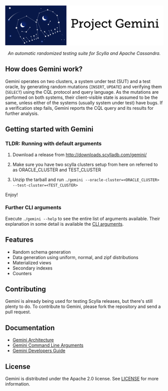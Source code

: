 ![Gemini](docs/images/gemini.png)

<p align="center"><i>An automatic randomized testing suite for Scylla and Apache Cassandra.</i></p>

## How does Gemini work?

Gemini operates on two clusters, a system under test (SUT) and a test oracle, by generating random mutations (`INSERT`, `UPDATE`) and verifying them (`SELECT`) using the CQL protocol and query language. As the mutations are performed on both systems, their client-visible state is assumed to be the same, unless either of the systems (usually system under test) have bugs. If a verification step fails, Gemini reports the CQL query and its results for further analysis.

## Getting started with Gemini

### TLDR: Running with default arguments

1. Download a release from http://downloads.scylladb.com/gemini/

2. Make sure you have two scylla clusters setup from here on referred to as ORACLE_CLUSTER and TEST_CLUSTER

3. Unzip the tarball and run `./gemini --oracle-cluster=<ORACLE_CLUSTER> --test-cluster=<TEST_CLUSTER>`

Enjoy!

### Further CLI arguments

Execute `./gemini --help` to see the entire list of arguments available.
Their explanation in some detail is available the [CLI arguments](docs/cli-arguments.md).

## Features

* Random schema generation
* Data generation using uniform, normal, and zipf distributions
* Materialized views
* Secondary indexes
* Counters

## Contributing

Gemini is already being used for testing Scylla releases, but there's still plenty to do.
To contribute to Gemini, please fork the repository and send a pull request.

## Documentation

* [Gemini Architecture](docs/architecture.md)
* [Gemini Command Line Arguments](docs/cli-arguments.md)
* [Gemini Developers Guide](docs/development.md)

## License

Gemini is distributed under the Apache 2.0 license. See [LICENSE](LICENSE) for more information.
